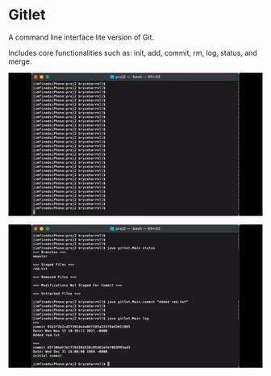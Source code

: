 # Gitlet

A command line interface lite version of Git. 

Includes core functionalities such as: init, add, commit, rm, log, status, and merge.


![GitletPreview1](https://github.com/bryceharrell/gitlet/blob/main/gitletPreview1.gif)

![GitletPreview2](https://github.com/bryceharrell/gitlet/blob/main/gitletPreview2.gif)
